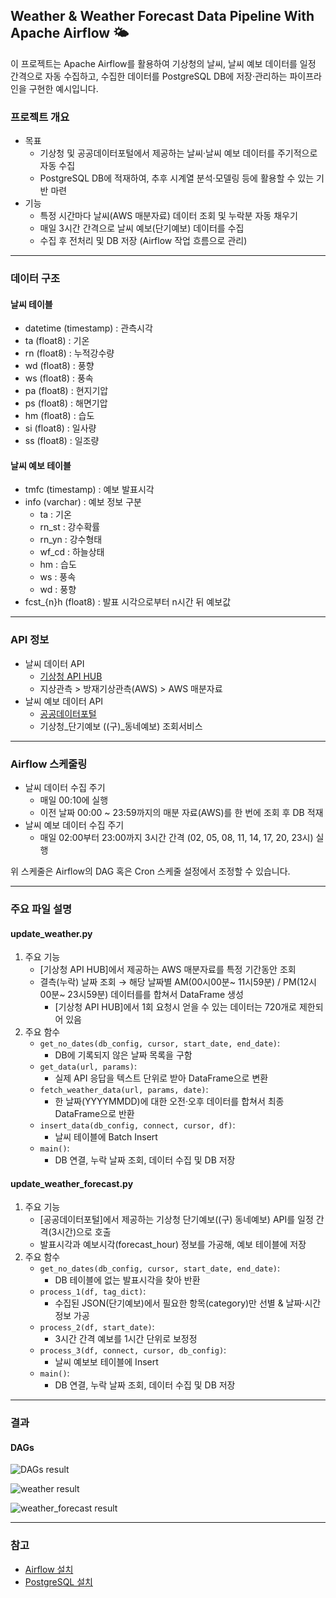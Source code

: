 ## Weather &amp; Weather Forecast Data Pipeline With Apache Airflow 🌤️

이 프로젝트는 Apache Airflow를 활용하여 기상청의 날씨, 날씨 예보 데이터를 일정 간격으로 자동 수집하고,
수집한 데이터를 PostgreSQL DB에 저장·관리하는 파이프라인을 구현한 예시입니다.


### 프로젝트 개요
- 목표
    - 기상청 및 공공데이터포털에서 제공하는 날씨·날씨 예보 데이터를 주기적으로 자동 수집
    - PostgreSQL DB에 적재하여, 추후 시계열 분석·모델링 등에 활용할 수 있는 기반 마련
- 기능
    - 특정 시간마다 날씨(AWS 매분자료) 데이터 조회 및 누락분 자동 채우기
    - 매일 3시간 간격으로 날씨 예보(단기예보) 데이터를 수집
    - 수집 후 전처리 및 DB 저장 (Airflow 작업 흐름으로 관리)

<hr/>

### 데이터 구조
#### 날씨 테이블
- datetime (timestamp) : 관측시각
- ta (float8) : 기온
- rn (float8) : 누적강수량
- wd (float8) : 풍향
- ws (float8) : 풍속
- pa (float8) : 현지기압
- ps (float8) : 해면기압
- hm (float8) : 습도
- si (float8) : 일사량
- ss (float8) : 일조량

#### 날씨 예보 테이블
- tmfc (timestamp) : 예보 발표시각
- info (varchar) : 예보 정보 구분
    - ta : 기온
    - rn_st : 강수확률
    - rn_yn : 강수형태
    - wf_cd : 하늘상태
    - hm : 습도
    - ws : 풍속
    - wd : 풍향
- fcst_{n}h (float8) : 발표 시각으로부터 n시간 뒤 예보값

<hr/>

### API 정보
- 날씨 데이터 API
    - [기상청 API HUB](https://apihub.kma.go.kr/)
    - 지상관측 > 방재기상관측(AWS) > AWS 매분자료
- 날씨 예보 데이터 API
    - [공공데이터포털](https://www.data.go.kr/)
    - 기상청_단기예보 ((구)_동네예보) 조회서비스

<hr/>

### Airflow 스케줄링
- 날씨 데이터 수집 주기
    - 매일 00:10에 실행
    - 이전 날짜 00:00 ~ 23:59까지의 매분 자료(AWS)를 한 번에 조회 후 DB 적재
- 날씨 예보 데이터 수집 주기
    - 매일 02:00부터 23:00까지 3시간 간격 (02, 05, 08, 11, 14, 17, 20, 23시) 실행

위 스케줄은 Airflow의 DAG 혹은 Cron 스케줄 설정에서 조정할 수 있습니다.

<hr/>

### 주요 파일 설명
#### update_weather.py
1. 주요 기능
    - [기상청 API HUB]에서 제공하는 AWS 매분자료를 특정 기간동안 조회
    - 결측(누락) 날짜 조회 → 해당 날짜별 AM(00시00분~ 11시59분) / PM(12시00분~ 23시59분) 데이터를를 합쳐서 DataFrame 생성
        - [기상청 API HUB]에서 1회 요청시 얻을 수 있는 데이터는 720개로 제한되어 있음
2. 주요 함수
    - `get_no_dates(db_config, cursor, start_date, end_date)`:
        - DB에 기록되지 않은 날짜 목록을 구함
    - `get_data(url, params)`:
        - 실제 API 응답을 텍스트 단위로 받아 DataFrame으로 변환
    - `fetch_weather_data(url, params, date)`:
        - 한 날짜(YYYYMMDD)에 대한 오전·오후 데이터를 합쳐서 최종 DataFrame으로 반환
    - `insert_data(db_config, connect, cursor, df)`:
        - 날씨 테이블에 Batch Insert
    - `main()`:
        - DB 연결, 누락 날짜 조회, 데이터 수집 및 DB 저장

#### update_weather_forecast.py
1. 주요 기능
    - [공공데이터포털]에서 제공하는 기상청 단기예보((구) 동네예보) API를 일정 간격(3시간)으로 호출
    - 발표시각과 예보시각(forecast_hour) 정보를 가공해, 예보 테이블에 저장
2. 주요 함수
    - `get_no_dates(db_config, cursor, start_date, end_date)`:
        - DB 테이블에 없는 발표시각을 찾아 반환
    - `process_1(df, tag_dict)`:
        - 수집된 JSON(단기예보)에서 필요한 항목(category)만 선별 & 날짜·시간 정보 가공
    - `process_2(df, start_date)`:
        - 3시간 간격 예보를 1시간 단위로 보정정
    - `process_3(df, connect, cursor, db_config)`:
        - 날씨 예보보 테이블에 Insert
    - `main()`:
        - DB 연결, 누락 날짜 조회, 데이터 수집 및 DB 저장

<hr/>

### 결과

#### DAGs
![DAGs result](image.png)

![weather result](image-2.png)

![weather_forecast result](image-1.png)

<hr/>

### 참고
- [Airflow 설치](https://geunuk.tistory.com/666)
- [PostgreSQL 설치](https://geunuk.tistory.com/669)